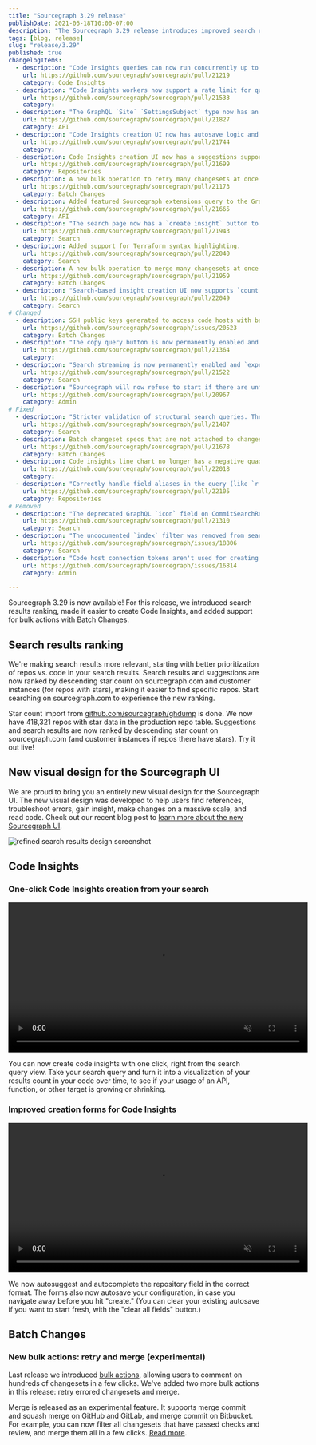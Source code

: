 ```yaml
---
title: "Sourcegraph 3.29 release"
publishDate: 2021-06-18T10:00-07:00
description: "The Sourcegraph 3.29 release introduces improved search results ranking, makes it easier to create Code Insights, and includes support for bulk actions with Batch Changes."
tags: [blog, release]
slug: "release/3.29"
published: true
changelogItems:
  - description: "Code Insights queries can now run concurrently up to a limit set by the `insights.query.worker.concurrency` site config."
    url: https://github.com/sourcegraph/sourcegraph/pull/21219
    category: Code Insights
  - description: "Code Insights workers now support a rate limit for query execution and historical data frame analysis using the `insights.query.worker.rateLimit` and `insights.historical.worker.rateLimit` site configurations."
    url: https://github.com/sourcegraph/sourcegraph/pull/21533
    category: 
  - description: "The GraphQL `Site` `SettingsSubject` type now has an `allowSiteSettingsEdits` field to allow clients to determine whether the instance uses the `GLOBAL_SETTINGS_FILE` environment variable."
    url: https://github.com/sourcegraph/sourcegraph/pull/21827
    category: API
  - description: "Code Insights creation UI now has autosave logic and clear all fields functionality."
    url: https://github.com/sourcegraph/sourcegraph/pull/21744
    category: 
  - description: Code Insights creation UI now has a suggestions support for the repository fields
    url: https://github.com/sourcegraph/sourcegraph/pull/21699
    category: Repositories
  - description: A new bulk operation to retry many changesets at once has been added to Batch Changes.
    url: https://github.com/sourcegraph/sourcegraph/pull/21173
    category: Batch Changes
  - description: Added featured Sourcegraph extensions query to the GraphQL API, as well as a section in the extension registry to display featured extensions.
    url: https://github.com/sourcegraph/sourcegraph/pull/21665
    category: API
  - description: "The search page now has a `create insight` button to create search-based insight based on your search query"
    url: https://github.com/sourcegraph/sourcegraph/pull/21943
    category: Search
  - description: Added support for Terraform syntax highlighting.
    url: https://github.com/sourcegraph/sourcegraph/pull/22040
    category: Search
  - description: A new bulk operation to merge many changesets at once has been added to Batch Changes.
    url: https://github.com/sourcegraph/sourcegraph/pull/21959
    category: Batch Changes
  - description: "Search-based insight creation UI now supports `count:` filter in data series query input."
    url: https://github.com/sourcegraph/sourcegraph/pull/22049
    category: Search
# Changed
  - description: SSH public keys generated to access code hosts with batch changes now include a comment indicating they originated from Sourcegraph.
    url: https://github.com/sourcegraph/sourcegraph/issues/20523
    category: Batch Changes
  - description: "The copy query button is now permanently enabled and `experimentalFeatures.copyQueryButton` setting has been deprecated."
    url: https://github.com/sourcegraph/sourcegraph/pull/21364
    category: 
  - description: "Search streaming is now permanently enabled and `experimentalFeatures.searchStreaming` setting has been deprecated."
    url: https://github.com/sourcegraph/sourcegraph/pull/21522
    category: Search
  - description: "Sourcegraph will now refuse to start if there are unfinished [out-of-band-migrations](https://docs.sourcegraph.com/admin/migrations) that are deprecated in the current version. See the [upgrade documentation](https://docs.sourcegraph.com/admin/updates) for changes to the upgrade process."
    url: https://github.com/sourcegraph/sourcegraph/pull/20967
    category: Admin
# Fixed
  - description: "Stricter validation of structural search queries. The `type:` parameter is not supported for structural searches and returns an appropriate alert."
    url: https://github.com/sourcegraph/sourcegraph/pull/21487
    category: Search
  - description: Batch changeset specs that are not attached to changesets will no longer prematurely expire before the batch specs that they are associated with.
    url: https://github.com/sourcegraph/sourcegraph/pull/21678
    category: Batch Changes
  - description: Code insights line chart no longer has a negative quadrant.
    url: https://github.com/sourcegraph/sourcegraph/pull/22018
    category: 
  - description: "Correctly handle field aliases in the query (like `r:` versus `repo:`) when used with `contains` predicates."
    url: https://github.com/sourcegraph/sourcegraph/pull/22105
    category: Repositories
# Removed
  - description: "The deprecated GraphQL `icon` field on CommitSearchResult and Repository was removed."
    url: https://github.com/sourcegraph/sourcegraph/pull/21310
    category: Search
  - description: "The undocumented `index` filter was removed from search type-ahead suggestions."
    url: https://github.com/sourcegraph/sourcegraph/issues/18806
    category: Search
  - description: "Code host connection tokens aren't used for creating changesets anymore when the user is site admin and no credential has been specified."
    url: https://github.com/sourcegraph/sourcegraph/issues/16814
    category: Admin

---
```


Sourcegraph 3.29 is now available! For this release, we introduced search results ranking, made it easier to create Code Insights, and added support for bulk actions with Batch Changes.

## Search results ranking
We're making search results more relevant, starting with better prioritization of repos vs. code in your search results. Search results and suggestions are now ranked by descending star count on sourcegraph.com and customer instances (for repos with stars), making it easier to find specific repos. Start searching on sourcegraph.com to experience the new ranking.

Star count import from [github.com/sourcegraph/ghdump](https://github.com/sourcegraph/ghdump) is done. We now have 418,321 repos with star data in the production repo table.
Suggestions and search results are now ranked by descending star count on sourcegraph.com (and customer instances if repos there have stars). Try it out live!

## New visual design for the Sourcegraph UI
We are proud to bring you an entirely new visual design for the Sourcegraph UI. The new visual design was developed to help users find references, troubleshoot errors, gain insight, make changes on a massive scale, and read code. Check out our recent blog post to [learn more about the new Sourcegraph UI](/blog/introducing-sourcegraphs-new-ui/).

![refined search results design screenshot](https://sourcegraphstatic.com/blog/redesign/r_search_results.png)

## Code Insights

### One-click Code Insights creation from your search

<p><video autoplay loop muted playsinline style="width:600px">
  <source src="https://sourcegraphstatic.com/blog/3.29/one_click_create_insight.mp4" type="video/mp4">
 </video></p>
 
 You can now create code insights with one click, right from the search query view. Take your search query and turn it into a visualization of your results count in your code over time, to see if your usage of an API, function, or other target is growing or shrinking.

### Improved creation forms for Code Insights

<p><video autoplay loop muted playsinline style="width:600px">
  <source src="https://sourcegraphstatic.com/blog/3.29/autosuggest_autosave_code_insights.mp4" type="video/mp4">
 </video></p>

 We now autosuggest and autocomplete the repository field in the correct format. The forms also now autosave your configuration, in case you navigate away before you hit "create." (You can clear your existing autosave if you want to start fresh, with the "clear all fields" button.)

## Batch Changes

### New bulk actions: retry and merge (experimental)

Last release we introduced [bulk actions](https://about.sourcegraph.com/blog/release/3.28/#Batch-changes), allowing users to comment on hundreds of changesets in a few clicks. We've added two more bulk actions in this release: retry errored changesets and merge.

Merge is released as an experimental feature. It supports merge commit and squash merge on GitHub and GitLab, and merge commit on Bitbucket. For example, you can now filter all changesets that have passed checks and review, and merge them all in a few clicks. [Read more](https://docs.sourcegraph.com/batch_changes/how-tos/bulk_operations_on_changesets#supported-types-of-bulk-operations).
